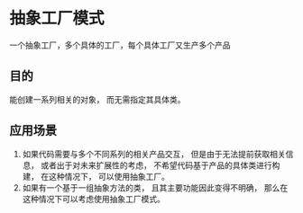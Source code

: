 # 抽象工厂模式
一个抽象工厂，多个具体的工厂，每个具体工厂又生产多个产品
## 目的
能创建一系列相关的对象， 而无需指定其具体类。
## 应用场景
1. 如果代码需要与多个不同系列的相关产品交互， 但是由于无法提前获取相关信息， 或者出于对未来扩展性的考虑， 不希望代码基于产品的具体类进行构建， 在这种情况下， 可以使用抽象工厂。
2. 如果有一个基于一组抽象方法的类， 且其主要功能因此变得不明确， 那么在这种情况下可以考虑使用抽象工厂模式。